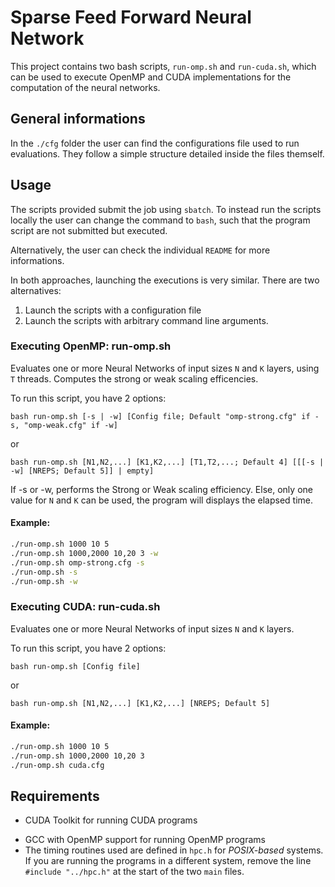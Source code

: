 # Sparse Feed Forward Neural Network

This project contains two bash scripts, `run-omp.sh` and `run-cuda.sh`, which can be used to execute OpenMP and CUDA implementations for the computation of the neural networks.

## General informations

In the `./cfg` folder the user can find the configurations file used to run evaluations. They follow a simple structure detailed inside the files themself.

## Usage

The scripts provided submit the job using `sbatch`. To instead run the scripts locally the user can change the command to `bash`, such that the program script are not submitted but executed.

Alternatively, the user can check the individual `README` for more informations.

In both approaches, launching the executions is very similar. There are two alternatives:

1. Launch the scripts with a configuration file
2. Launch the scripts with arbitrary command line arguments.

### Executing OpenMP: run-omp.sh

Evaluates one or more Neural Networks of input sizes `N` and `K` layers, using `T` threads. Computes the strong or weak scaling efficencies.

To run this script, you have 2 options:

```
bash run-omp.sh [-s | -w] [Config file; Default "omp-strong.cfg" if -s, "omp-weak.cfg" if -w]
```

or

```
bash run-omp.sh [N1,N2,...] [K1,K2,...] [T1,T2,...; Default 4] [[[-s | -w] [NREPS; Default 5]] | empty]
```

If -s or -w, performs the Strong or Weak scaling efficiency. Else, only one value for `N` and `K` can be used, the program will displays the elapsed time.

#### Example:

```bash
./run-omp.sh 1000 10 5
./run-omp.sh 1000,2000 10,20 3 -w
./run-omp.sh omp-strong.cfg -s
./run-omp.sh -s
./run-omp.sh -w
```

### Executing CUDA: run-cuda.sh

Evaluates one or more Neural Networks of input sizes `N` and `K` layers.

To run this script, you have 2 options:

```
bash run-omp.sh [Config file]
```

or

```
bash run-omp.sh [N1,N2,...] [K1,K2,...] [NREPS; Default 5]
```

#### Example:

```bash
./run-omp.sh 1000 10 5
./run-omp.sh 1000,2000 10,20 3
./run-omp.sh cuda.cfg
```

## Requirements

* CUDA Toolkit for running CUDA programs

- GCC with OpenMP support for running OpenMP programs
- The timing routines used are defined in `hpc.h` for *POSIX-based* systems. If you are running the programs in a different system, remove the line `#include "../hpc.h"` at the start of the two `main` files.
